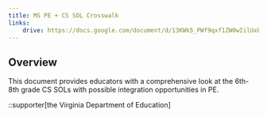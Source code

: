 ```yaml
---
title: MS PE + CS SOL Crosswalk
links:
    drive: https://docs.google.com/document/d/13KWk5_PWf9qxf1ZW0wIilUxPuFsJAOVHW-pnhYtfGcg/edit?usp=drive_link
---
```


## Overview
This document provides educators with a comprehensive look at the 6th- 8th grade CS SOLs with possible integration opportunities in PE.

::supporter[the Virginia Department of Education]